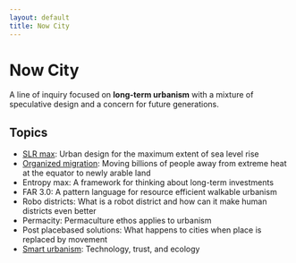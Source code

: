 ```yaml
---
layout: default
title: Now City
---
```


# Now City

A line of inquiry focused on **long-term urbanism** with a mixture of speculative design and a concern for future generations.

## Topics
- [SLR max](SLR%20%max): Urban design for the maximum extent of sea level rise
- [Organized migration](Organized%20migration): Moving billions of people away from extreme heat at the equator to newly arable land
- Entropy max: A framework for thinking about long-term investments
- FAR 3.0: A pattern language for resource efficient walkable urbanism
- Robo districts: What is a robot district and how can it make human districts even better
- Permacity: Permaculture ethos applies to urbanism
- Post placebased solutions: What happens to cities when place is replaced by movement
- [Smart urbanism](Smart%20urbanism): Technology, trust, and ecology